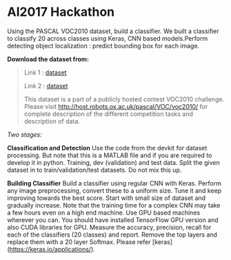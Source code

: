 # AI2017 Hackathon


Using the PASCAL VOC2010 dataset, build a classifier. We built a classifier to classify 20 across classes using Keras, CNN based models.Perform detecting object localization : predict bounding box for each image.


**Download the dataset from:**
>Link 1 : [dataset](https://drive.google.com/open?id=1K2CuUPANucTAvTX_f7Qg7eN8kqBCA9oZ)
>
>Link 2 : [dataset](https://drive.google.com/open?id=1XNX2oqoJqa6wJAAhcetPOM6du9MT38r)
>
>This dataset is a part of a publicly hosted contest VOC2010 challenge. Please visit http://host.robots.ox.ac.uk/pascal/VOC/voc2010/ for
complete description of the different competition tasks and description of data.

*Two stages:*

**Classification and Detection**
Use the code from the devkit for dataset processing. But note that this is a MATLAB file and if you are required to develop it in python. 
Training, dev (validation) and test data. Split the given dataset in to train/validation/test datasets. Do not mix this up.

**Building Classifier**
Build a classifier using regular CNN with Keras.
Perform any image preprocessing, convert these to a uniform size.
Tune it and keep improving towards the best score.
Start with small size of dataset and gradually increase. Note that the training time for a complex CNN may take a few hours even on a high end machine. Use GPU based machines wherever you can. You should have installed TensorFlow GPU version and also CUDA libraries for GPU.
Measure the accuracy, precision, recall for each of the classifiers (20 classes) and report. Remove the top layers and replace them with a 20 layer Softmax. Please refer [keras] (https://keras.io/applications/).
